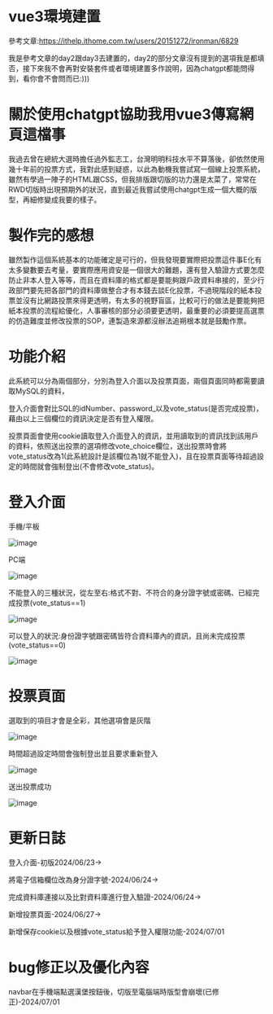 # vue3環境建置
參考文章:https://ithelp.ithome.com.tw/users/20151272/ironman/6829

我是參考文章的day2跟day3去建置的，day2的部分文章沒有提到的選項我是都填否，接下來我不會再對安裝套件或者環境建置多作說明，因為chatgpt都能問得到，看你會不會問而已:)))

# 關於使用chatgpt協助我用vue3傳寫網頁這檔事
我過去曾在總統大選時擔任過外監志工，台灣明明科技水平不算落後，卻依然使用幾十年前的投票方式，我對此感到疑惑，以此為動機我嘗試寫一個線上投票系統，
雖然有學過一陣子的HTML跟CSS，但我排版跟切版的功力還是太菜了，常常在RWD切版時出現預期外的狀況，直到最近我嘗試使用chatgpt生成一個大概的版型，再細修變成我要的樣子。

# 製作完的感想
雖然製作這個系統基本的功能確定是可行的，但我發現要實際把投票這件事E化有太多變數要去考量，要實際應用資安是一個很大的難題，還有登入驗證方式要怎麼防止非本人登入等等，而且在資料庫的格式都是要能夠跟戶政資料串接的，至少行政部門要先把各部門的資料庫做整合才有本錢去談E化投票，不過現階段的紙本投票並沒有比網路投票來得更透明，有太多的視野盲區，比較可行的做法是要能夠把紙本投票的流程給優化，人事審核的部分必須要更透明，最重要的必須要提高選票的仿造難度並修改投票的SOP，連製造來源都沒辦法追朔根本就是鼓勵作票。

# 功能介紹
此系統可以分為兩個部分，分別為登入介面以及投票頁面，兩個頁面同時都需要讀取MySQL的資料，

登入介面會對比SQL的idNumber、password_以及vote_status(是否完成投票)，藉由以上三個欄位的資訊決定是否有登入權限。

投票頁面會使用cookie讀取登入介面登入的資訊，並用讀取到的資訊找到該用戶的資料，依照送出投票的選項修改vote_choice欄位，送出投票時會將vote_status改為1(此系統設計是該欄位為1就不能登入)，且在投票頁面等待超過設定的時間就會強制登出(不會修改vote_status)。


# 登入介面
手機/平板 

![image](https://github.com/Liang7414/vue3_project/blob/main/picture_github/%E5%9F%BA%E6%9C%AC%E5%8A%9F%E8%83%BD%E5%AE%8C%E6%88%90_PHONE%E7%99%BB%E5%85%A5.png)

PC端 

![image](https://github.com/Liang7414/vue3_project/blob/main/picture_github/%E5%9F%BA%E6%9C%AC%E5%8A%9F%E8%83%BD%E5%AE%8C%E6%88%90_PC%E7%99%BB%E5%85%A5.png)

不能登入的三種狀況，從左至右:格式不對、不符合的身分證字號或密碼、已經完成投票(vote_status==1)

![image](https://github.com/Liang7414/vue3_project/blob/main/picture_github/%E5%9F%BA%E6%9C%AC%E5%8A%9F%E8%83%BD%E5%AE%8C%E6%88%90_3%E7%A8%AE%E4%B8%8D%E8%83%BD%E7%99%BB%E5%85%A5%E7%9A%84%E7%8B%80%E6%B3%81.png)

可以登入的狀況:身份證字號跟密碼皆符合資料庫內的資訊，且尚未完成投票(vote_status==0)

![image](https://github.com/Liang7414/vue3_project/blob/main/picture_github/%E5%9F%BA%E6%9C%AC%E5%8A%9F%E8%83%BD%E5%AE%8C%E6%88%90_%E5%8F%AF%E4%BB%A5%E7%99%BB%E5%85%A5%E7%9A%84%E7%8B%80%E6%B3%81.png)

# 投票頁面
選取到的項目才會是全彩，其他選項會是灰階

![image](https://github.com/Liang7414/vue3_project/blob/main/picture_github/%E5%9F%BA%E6%9C%AC%E5%8A%9F%E8%83%BD%E5%AE%8C%E6%88%90_%E6%8A%95%E7%A5%A8%E9%A0%81%E9%9D%A2.png)

時間超過設定時間會強制登出並且要求重新登入

![image](https://github.com/Liang7414/vue3_project/blob/main/picture_github/%E5%9F%BA%E6%9C%AC%E5%8A%9F%E8%83%BD%E5%AE%8C%E6%88%90_cookie%E9%81%8E%E6%9C%9F.png)

送出投票成功

![image](https://github.com/Liang7414/vue3_project/blob/main/picture_github/%E5%9F%BA%E6%9C%AC%E5%8A%9F%E8%83%BD%E5%AE%8C%E6%88%90_%E9%80%81%E5%87%BA%E6%8A%95%E7%A5%A8.png)


# 更新日誌
登入介面-初版2024/06/23->

將電子信箱欄位改為身分證字號-2024/06/24->

完成資料庫連接以及比對資料庫進行登入驗證-2024/06/24->

新增投票頁面-2024/06/27->

新增保存cookie以及根據vote_status給予登入權限功能-2024/07/01

# bug修正以及優化內容
navbar在手機端點選漢堡按鈕後，切版至電腦端時版型會崩壞(已修正)-2024/07/01




